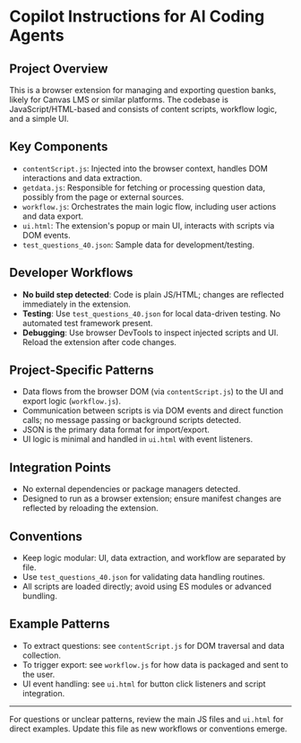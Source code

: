 # Copilot Instructions for AI Coding Agents

## Project Overview
This is a browser extension for managing and exporting question banks, likely for Canvas LMS or similar platforms. The codebase is JavaScript/HTML-based and consists of content scripts, workflow logic, and a simple UI.

## Key Components
- `contentScript.js`: Injected into the browser context, handles DOM interactions and data extraction.
- `getdata.js`: Responsible for fetching or processing question data, possibly from the page or external sources.
- `workflow.js`: Orchestrates the main logic flow, including user actions and data export.
- `ui.html`: The extension's popup or main UI, interacts with scripts via DOM events.
- `test_questions_40.json`: Sample data for development/testing.

## Developer Workflows
- **No build step detected**: Code is plain JS/HTML; changes are reflected immediately in the extension.
- **Testing**: Use `test_questions_40.json` for local data-driven testing. No automated test framework present.
- **Debugging**: Use browser DevTools to inspect injected scripts and UI. Reload the extension after code changes.

## Project-Specific Patterns
- Data flows from the browser DOM (via `contentScript.js`) to the UI and export logic (`workflow.js`).
- Communication between scripts is via DOM events and direct function calls; no message passing or background scripts detected.
- JSON is the primary data format for import/export.
- UI logic is minimal and handled in `ui.html` with event listeners.

## Integration Points
- No external dependencies or package managers detected.
- Designed to run as a browser extension; ensure manifest changes are reflected by reloading the extension.

## Conventions
- Keep logic modular: UI, data extraction, and workflow are separated by file.
- Use `test_questions_40.json` for validating data handling routines.
- All scripts are loaded directly; avoid using ES modules or advanced bundling.

## Example Patterns
- To extract questions: see `contentScript.js` for DOM traversal and data collection.
- To trigger export: see `workflow.js` for how data is packaged and sent to the user.
- UI event handling: see `ui.html` for button click listeners and script integration.

---
For questions or unclear patterns, review the main JS files and `ui.html` for direct examples. Update this file as new workflows or conventions emerge.
